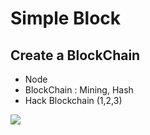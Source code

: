 # Simple Block

<h2> Create a BlockChain </h2>
<ul>
  <li> Node </li>
  <li> BlockChain : Mining, Hash </li>
  <li> Hack Blockchain (1,2,3) </li>
</ul>
<img src="https://codelearn.io/Media/Default/Users/T_5FFlower/blog/blockchain.png">
